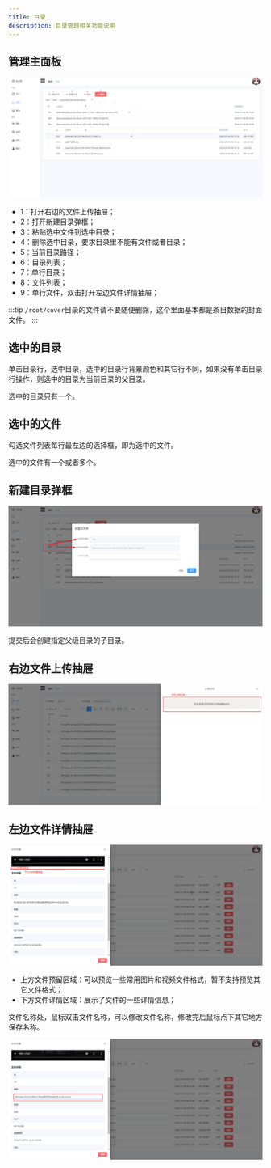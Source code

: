 ```yaml
---
title: 目录
description: 目录管理相关功能说明
---
```


## 管理主面板

![Ikaros Console Foldes](../assests/user-guide-foldes/Snipaste_2023-07-30_17-55-01.png)

- 1：打开右边的文件上传抽屉；
- 2：打开新建目录弹框；
- 3：粘贴选中文件到选中目录；
- 4：删除选中目录，要求目录里不能有文件或者目录；
- 5：当前目录路径；
- 6：目录列表；
- 7：单行目录；
- 8：文件列表；
- 9：单行文件，双击打开左边文件详情抽屉；

:::tip
`/root/cover`目录的文件请不要随便删除，这个里面基本都是条目数据的封面文件。
:::

## 选中的目录

单击目录行，选中目录，选中的目录行背景颜色和其它行不同，如果没有单击目录行操作，则选中的目录为当前目录的父目录。

选中的目录只有一个。

## 选中的文件

勾选文件列表每行最左边的选择框，即为选中的文件。

选中的文件有一个或者多个。

## 新建目录弹框

![Ikaros Console Foldes](../assests/user-guide-foldes/Snipaste_2023-07-30_18-01-36.png)

提交后会创建指定父级目录的子目录。

## 右边文件上传抽屉

![Ikaros Console File Manager](../assests/user-guide-files/Snipaste_2023-07-30_13-46-04.png)

## 左边文件详情抽屉

![Ikaros Console File Manager](../assests/user-guide-files/Snipaste_2023-07-30_13-48-50.png)

- 上方文件预留区域：可以预览一些常用图片和视频文件格式，暂不支持预览其它文件格式；
- 下方文件详情区域：展示了文件的一些详情信息；

文件名称处，鼠标双击文件名称，可以修改文件名称，修改完后鼠标点下其它地方保存名称。

![Ikaros Console File Manager](../assests/user-guide-files/Snipaste_2023-07-30_17-45-37.png)
